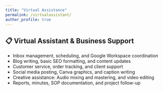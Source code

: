 ```yaml
---
title: "Virtual Assistance"
permalink: /virtualassistant/
author_profile: true
---
```


## 📋 Virtual Assistant & Business Support

- Inbox management, scheduling, and Google Workspace coordination  
- Blog writing, basic SEO formatting, and content updates  
- Customer service, order tracking, and client support  
- Social media posting, Canva graphics, and caption writing  
- Creative assistance: Audio mixing and mastering, and video editing 
- Reports, minutes, SOP documentation, and project follow-up

